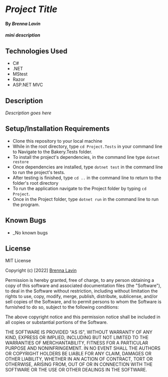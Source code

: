 # _Project Title_
#### By _**Brenna Lavin**_

#### _mini description_

## Technologies Used

* C#
* .NET
* MStest
* Razor
* ASP.NET MVC

## Description

_Description goes here_

## Setup/Installation Requirements

* Clone this repository to your local machine
* While in the root directory, type ```cd Project.Tests``` in your command line to Navigate to the Bakery.Tests folder.
* To install the project's dependencies, in the command line type ```dotnet restore```
* Once dependencies are installed, type ```dotnet test``` in the command line to run the project's tests.
* After testing is finished, type ```cd ..``` in the command line to return to the folder's root directory
* To run the application navigate to the Project folder by typing ```cd Project```.
* Once in the Project folder, type ```dotnet run``` in the command line to run the program.

## Known Bugs

* _No known bugs

## License

MIT License

Copyright (c) [2022] [Brenna Lavin](https://github.com/lavinbrenna)

Permission is hereby granted, free of charge, to any person obtaining a copy
of this software and associated documentation files (the "Software"), to deal
in the Software without restriction, including without limitation the rights
to use, copy, modify, merge, publish, distribute, sublicense, and/or sell
copies of the Software, and to permit persons to whom the Software is
furnished to do so, subject to the following conditions:

The above copyright notice and this permission notice shall be included in all
copies or substantial portions of the Software.

THE SOFTWARE IS PROVIDED "AS IS", WITHOUT WARRANTY OF ANY KIND, EXPRESS OR
IMPLIED, INCLUDING BUT NOT LIMITED TO THE WARRANTIES OF MERCHANTABILITY,
FITNESS FOR A PARTICULAR PURPOSE AND NONINFRINGEMENT. IN NO EVENT SHALL THE
AUTHORS OR COPYRIGHT HOLDERS BE LIABLE FOR ANY CLAIM, DAMAGES OR OTHER
LIABILITY, WHETHER IN AN ACTION OF CONTRACT, TORT OR OTHERWISE, ARISING FROM,
OUT OF OR IN CONNECTION WITH THE SOFTWARE OR THE USE OR OTHER DEALINGS IN THE
SOFTWARE.
